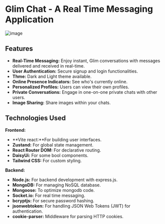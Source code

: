# Glim Chat - A Real Time Messaging Application

![image](https://github.com/user-attachments/assets/38797b25-1767-42e3-b3c6-86dca88743ba)

## Features

* **Real-Time Messaging:** Enjoy instant, Glim conversations with messages delivered and received in real-time.
* **User Authentication:** Secure signup and login functionalities.
* **Thme:** Dark and Light theme available.
* **Online Presence Indicators:** See who's currently online.
* **Personalized Profiles:** Users can view their own profiles.
* **Private Conversations:** Engage in one-on-one private chats with other users.
* **Image Sharing:** Share images within your chats.

## Technologies Used

**Frontend:**
* **Vite react:**For building user interfaces.
* **Zustand:** For global state management.
* **React Router DOM:** For declarative routing.
* **DaisyUi:** For some bool components.
* **Tailwind CSS:** For custom styling.

**Backend:**
* **Node.js:** For backend development with express.js.
* **MongoDB:** For managing NoSQL database.
* **Mongoose:** To optimize mongodb code.
* **Socket.io:** For real time messaging.
* **bcryptjs:** For secure password hashing.
* **jsonwebtoken:** For handling JSON Web Tokens (JWT) for authentication.
* **cookie-parser:** Middleware for parsing HTTP cookies.
